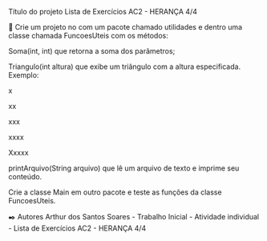 Título do projeto Lista de Exercícios AC2 - HERANÇA 4/4

🚀 Crie um projeto no com um pacote chamado utilidades e dentro uma classe chamada FuncoesUteis com os métodos:

Soma(int, int) que retorna a soma dos parâmetros;

Triangulo(int altura) que exibe um triângulo com a altura especificada. Exemplo:

x

xx

xxx

xxxx

Xxxxx

printArquivo(String arquivo) que lê um arquivo de texto e imprime seu conteúdo.

Crie a classe Main em outro pacote e teste as funções da classe FuncoesUteis.

✒️ Autores Arthur dos Santos Soares - Trabalho Inicial - Atividade individual - Lista de Exercícios AC2 - HERANÇA 4/4
